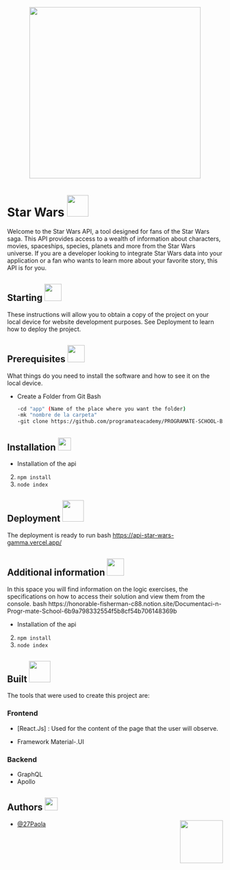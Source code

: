 <div  id="header" align="center">
<img width="400" align="center" src="https://wallpapers-clan.com/wp-content/uploads/2023/11/star-wars-grogu-black-desktop-wallpaper-preview.jpg" />
</div>

<div id="header" >

<h1 align="left">Star Wars <img width="50" aling="left" src="https://media3.giphy.com/media/v1.Y2lkPTc5MGI3NjExOWxoMGFkbHRtdmt2eTZuenhuejY3MWVqMTNoZmg5eWVlYnJ5MHNrMCZlcD12MV9zdGlja2Vyc19zZWFyY2gmY3Q9cw/7W4LPBMWAVTnreFsF4/giphy.webp"></h1>
<p>Welcome to the Star Wars API, a tool designed for fans of the Star Wars saga. This API provides access to a wealth of information about characters, movies, spaceships, species, planets and more from the Star Wars universe. If you are a developer looking to integrate Star Wars data into your application or a fan who wants to learn more about your favorite story, this API is for you.</p>
</div>

<h2>Starting <img width="40" src="https://media0.giphy.com/media/v1.Y2lkPTc5MGI3NjExMmJxcmxnMW54ZTJlNGI0cDlwNTd1dTNpaDE1eDZuYmc4MDl1enBnMiZlcD12MV9pbnRlcm5hbF9naWZfYnlfaWQmY3Q9cw/mBATkpk8oP4Shlqf4Y/giphy.webp" /></h2>

<p>These instructions will allow you to obtain a copy of the project on your local device for website development purposes.
See Deployment to learn how to deploy the project.</p>

<div>
<h2>Prerequisites <img width="40" src="https://media3.giphy.com/media/dKc2fBq97S9gIzLX2j/giphy.gif?cid=ecf05e47vjgtmvv5p2syqej3upk4sx458cuyy66apzahbrct&rid=giphy.gif&ct=s" /></h2>
What things do you need to install the software and how to see it on the local device.

- Create a Folder from Git Bash
  
  ```bash
  -cd "app" (Name of the place where you want the folder)
  -mk "nombre de la carpeta"
  -git clone https://github.com/programateacademy/PROGRAMATE-SCHOOL-BACK.git  
  ```

<h2> Installation <img width="30" src="https://media4.giphy.com/media/SXShzruDxR7jX5bKEe/200.webp?cid=ecf05e479dg9fjvijyq74h8mv63iji408q5q8qs9xlfdmvqo&rid=200.webp&ct=s"/></h2>

- Installation of the api

2. `npm install`
3. `node index`
</div>

</div>

<div>
<h2>Deployment <img width="50" src="https://media0.giphy.com/media/btKMl6A7hz99K2UdxU/200w.webp?cid=ecf05e47r578i7flklvgqvu6jwow7e7guk3echvpysuuqj1a&rid=200w.webp&ct=s"/></h2>

The deployment is ready to run
bash 
<https://api-star-wars-gamma.vercel.app/>


</div>
<div>
  <h2>Additional information <img width="40" src="https://media1.giphy.com/media/JwOUH7TbHFHg3LnX18/giphy.gif?cid=ecf05e472ft6iopxnm5wmaxiyizyb4gk2a7m32i17zow50nk&rid=giphy.gif&ct=s"/></h2>
    In this space you will find information on the logic exercises, the specifications on how to access their solution and view them from the console.
  bash
   https://honorable-fisherman-c88.notion.site/Documentaci-n-Progr-mate-School-6b9a798332554f5b8cf54b706148369b
  
  - Installation of the api
2. `npm install`
3. `node index`
</div>


<h2> Built <img width="50" src="https://media4.giphy.com/media/BFcibA1iSocGQJKqGO/200w.webp?cid=ecf05e47aepb75aav47t08l20x9jk5rmb6efz8gaucq7ffl0&rid=200w.webp&ct=s"/></h2>

The tools that were used to create this project are:

### Frontend

- [React.Js] : Used for the content of the page that the user will observe.

- Framework
  Material-.UI
  
### Backend

- GraphQL
- Apollo

<div id="header">
<h2> Authors <img width="30" src="https://media0.giphy.com/media/JQja49eU7gySw66gvS/giphy.gif?cid=ecf05e47riyyavsfuas2gpa915q4pidw7hcezedpx2is5lhh&rid=giphy.gif&ct=s"/></h2>

<img width="100" align="right" src="https://media1.giphy.com/media/v1.Y2lkPTc5MGI3NjExNmtqbmx1andlbW12ZDhnM3p5d20xOTFhcjJoemZ6anVuemNsamduMyZlcD12MV9pbnRlcm5hbF9naWZfYnlfaWQmY3Q9cw/tqFslQfXfFkptCya1E/giphy.webp"/>

- [@27Paola](https://github.com/27Paola)
